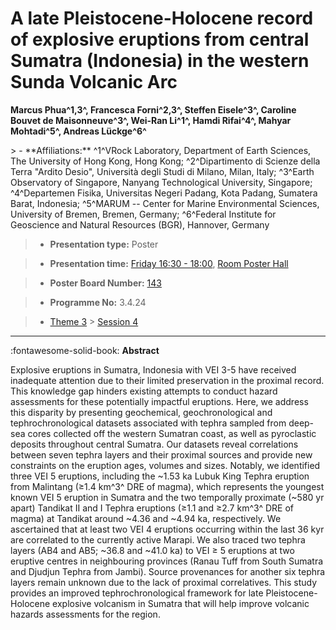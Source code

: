 # A late Pleistocene-Holocene record of explosive eruptions from central Sumatra (Indonesia) in the western Sunda Volcanic Arc

**Marcus Phua^1,3^, Francesca Forni^2,3^, Steffen Eisele^3^, Caroline Bouvet de Maisonneuve^3^, Wei-Ran Li^1^, Hamdi Rifai^4^, Mahyar Mohtadi^5^, Andreas Lückge^6^**

<!-- more -->> - **Affiliations:** ^1^VRock Laboratory, Department of Earth Sciences, The University of Hong Kong, Hong Kong; ^2^Dipartimento di Scienze della Terra "Ardito Desio", Università degli Studi di Milano, Milan, Italy; ^3^Earth Observatory of Singapore, Nanyang Technological University, Singapore; ^4^Departemen Fisika, Universitas Negeri Padang, Kota Padang, Sumatera Barat, Indonesia; ^5^MARUM -- Center for Marine Environmental Sciences, University of Bremen, Bremen, Germany; ^6^Federal Institute for Geoscience and Natural Resources (BGR), Hannover, Germany 

> - **Presentation type:** Poster

> - **Presentation time:** [Friday 16:30 - 18:00](../sessions_comparison.md#__tabbed_4_6), [Room Poster Hall](../maps_venue.md#__tabbed_1_1)

> - **Poster Board Number:** [143](../map_poster_boards.md#friday)

> - **Programme No:** 3.4.24

> - [Theme 3](../theme3.md) > [Session 4](../sessions/session-3-4.md)

--- 

:fontawesome-solid-book: **Abstract**

Explosive eruptions in Sumatra, Indonesia with VEI 3-5 have received inadequate attention due to their limited preservation in the proximal record. This knowledge gap hinders existing attempts to conduct hazard assessments for these potentially impactful eruptions. Here, we address this disparity by presenting geochemical, geochronological and tephrochronological datasets associated with tephra sampled from deep-sea cores collected off the western Sumatran coast, as well as pyroclastic deposits throughout central Sumatra. Our datasets reveal correlations between seven tephra layers and their proximal sources and provide new constraints on the eruption ages, volumes and sizes. Notably, we identified three VEI 5 eruptions, including the ~1.53 ka Lubuk King Tephra eruption from Malintang (≥1.4 km^3^ DRE of magma), which represents the youngest known VEI 5 eruption in Sumatra and the two temporally proximate (~580 yr apart) Tandikat II and I Tephra eruptions (≥1.1 and ≥2.7 km^3^ DRE of magma) at Tandikat around ~4.36 and ~4.94 ka, respectively. We ascertained that at least two VEI 4 eruptions occurring within the last 36 kyr are correlated to the currently active Marapi. We also traced two tephra layers (AB4 and AB5; ~36.8 and ~41.0 ka) to VEI ≥ 5 eruptions at two eruptive centres in neighbouring provinces (Ranau Tuff from South Sumatra and Djudjun Tephra from Jambi). Source provenances for another six tephra layers remain unknown due to the lack of proximal correlatives. This study provides an improved tephrochronological framework for late Pleistocene-Holocene explosive volcanism in Sumatra that will help improve volcanic hazards assessments for the region.

